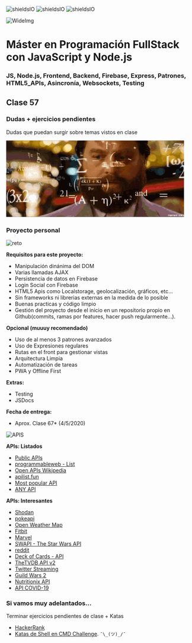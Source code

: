 ![shieldsIO](https://img.shields.io/github/issues/Fictizia/Master-en-programacion-fullstack-con-JavaScript-y-Node.js_ed3.svg)
![shieldsIO](https://img.shields.io/github/forks/Fictizia/Master-en-programacion-fullstack-con-JavaScript-y-Node.js_ed3.svg)
![shieldsIO](https://img.shields.io/github/stars/Fictizia/Master-en-programacion-fullstack-con-JavaScript-y-Node.js_ed3.svg)

![WideImg](http://fictizia.com/img/github/Fictizia-plan-estudios-github.jpg)

# Máster en Programación FullStack con JavaScript y Node.js
### JS, Node.js, Frontend, Backend, Firebase, Express, Patrones, HTML5_APIs, Asincronía, Websockets, Testing

## Clase 57

### Dudas + ejercicios pendientes
Dudas que puedan surgir sobre temas vistos en clase

![questions](../assets/clase57/questions.gif)

### Proyecto personal

![reto](../assets/clase57/77122a14-9162-4cbb-b305-485609f352bcd.gif)


**Requisitos para este proyecto:**
- Manipulación dinánima del DOM
- Varias llamadas AJAX
- Persistencia de datos en Firebase
- Login Social con Firebase
- HTML5 Apis como Localstorage, geolocalización, gráficos, etc...
- Sin frameworks ni librerias externas en la medida de lo posible
- Buenas practicas y código limpio
- Gestión del proyecto desde el inicio en un repositorio propio en Github(commits, ramas por features, hacer push regularmente...).

**Opcional (muuuy recomendado)**
- Uso de al menos 3 patrones avanzados
- Uso de Expresiones regulares
- Rutas en el front para gestionar vistas
- Arquitectura Limpia
- Automatización de tareas
- PWA y Offline First


**Extras:**
- Testing
- JSDocs

**Fecha de entrega:**
- Aprox. Clase 67* (4/5/2020)

![APIS](../assets/clase57/matrix.gif)


**APIs: Listados**
- [Public APIs](https://github.com/toddmotto/public-apis)
- [programmableweb - List](https://www.programmableweb.com/apis/directory)
- [Open APIs Wikipedia](https://en.wikipedia.org/wiki/List_of_open_APIs)
- [apilist.fun](http://apilist.fun/)
- [Most popular API](https://rapidapi.com/blog/most-popular-api/)
- [ANY API](https://any-api.com/)

**APIs: Interesantes**
- [Shodan](https://www.shodan.io/)
- [pokeapi](http://pokeapi.co/)
- [Open Weather Map](http://openweathermap.org/)
- [Fitbit](https://dev.fitbit.com/eu)
- [Marvel](http://developer.marvel.com/)
- [SWAPI - The Star Wars API](https://swapi.co/)
- [reddit](https://www.reddit.com/dev/api)
- [Deck of Cards - API](http://deckofcardsapi.com/)
- [TheTVDB API v2](https://api-beta.thetvdb.com/swagger#/)
- [Twitter Streaming](https://dev.twitter.com/streaming/overview)
- [Guild Wars 2](https://api.guildwars2.com/v2)
- [Nutritionix API](https://www.nutritionix.com/business/api)
- [API COVID-19](https://covid-19-apis.postman.com/)

### Si vamos muy adelantados...
Terminar ejercicios pendientes de clase + Katas
- [HackerRank](https://www.hackerrank.com/domains/shell?filters%5Bsubdomains%5D%5B%5D=bash&filters%5Bsubdomains%5D%5B%5D=grep-sed-awk&filters%5Bdifficulty%5D%5B%5D=easy)
- [Katas de Shell en CMD Challenge](https://cmdchallenge.com/#/hello_world). `¯\_(ツ)_/¯`

